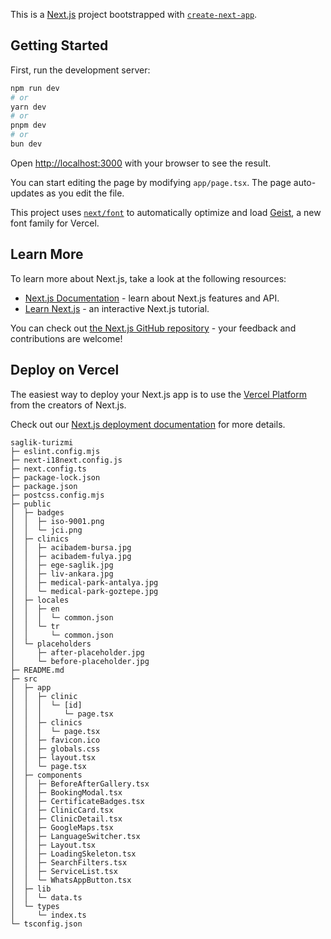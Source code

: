 This is a [Next.js](https://nextjs.org) project bootstrapped with [`create-next-app`](https://nextjs.org/docs/app/api-reference/cli/create-next-app).

## Getting Started

First, run the development server:

```bash
npm run dev
# or
yarn dev
# or
pnpm dev
# or
bun dev
```

Open [http://localhost:3000](http://localhost:3000) with your browser to see the result.

You can start editing the page by modifying `app/page.tsx`. The page auto-updates as you edit the file.

This project uses [`next/font`](https://nextjs.org/docs/app/building-your-application/optimizing/fonts) to automatically optimize and load [Geist](https://vercel.com/font), a new font family for Vercel.

## Learn More

To learn more about Next.js, take a look at the following resources:

- [Next.js Documentation](https://nextjs.org/docs) - learn about Next.js features and API.
- [Learn Next.js](https://nextjs.org/learn) - an interactive Next.js tutorial.

You can check out [the Next.js GitHub repository](https://github.com/vercel/next.js) - your feedback and contributions are welcome!

## Deploy on Vercel

The easiest way to deploy your Next.js app is to use the [Vercel Platform](https://vercel.com/new?utm_medium=default-template&filter=next.js&utm_source=create-next-app&utm_campaign=create-next-app-readme) from the creators of Next.js.

Check out our [Next.js deployment documentation](https://nextjs.org/docs/app/building-your-application/deploying) for more details.

```
saglik-turizmi
├─ eslint.config.mjs
├─ next-i18next.config.js
├─ next.config.ts
├─ package-lock.json
├─ package.json
├─ postcss.config.mjs
├─ public
│  ├─ badges
│  │  ├─ iso-9001.png
│  │  └─ jci.png
│  ├─ clinics
│  │  ├─ acibadem-bursa.jpg
│  │  ├─ acibadem-fulya.jpg
│  │  ├─ ege-saglik.jpg
│  │  ├─ liv-ankara.jpg
│  │  ├─ medical-park-antalya.jpg
│  │  └─ medical-park-goztepe.jpg
│  ├─ locales
│  │  ├─ en
│  │  │  └─ common.json
│  │  └─ tr
│  │     └─ common.json
│  └─ placeholders
│     ├─ after-placeholder.jpg
│     └─ before-placeholder.jpg
├─ README.md
├─ src
│  ├─ app
│  │  ├─ clinic
│  │  │  └─ [id]
│  │  │     └─ page.tsx
│  │  ├─ clinics
│  │  │  └─ page.tsx
│  │  ├─ favicon.ico
│  │  ├─ globals.css
│  │  ├─ layout.tsx
│  │  └─ page.tsx
│  ├─ components
│  │  ├─ BeforeAfterGallery.tsx
│  │  ├─ BookingModal.tsx
│  │  ├─ CertificateBadges.tsx
│  │  ├─ ClinicCard.tsx
│  │  ├─ ClinicDetail.tsx
│  │  ├─ GoogleMaps.tsx
│  │  ├─ LanguageSwitcher.tsx
│  │  ├─ Layout.tsx
│  │  ├─ LoadingSkeleton.tsx
│  │  ├─ SearchFilters.tsx
│  │  ├─ ServiceList.tsx
│  │  └─ WhatsAppButton.tsx
│  ├─ lib
│  │  └─ data.ts
│  └─ types
│     └─ index.ts
└─ tsconfig.json

```
